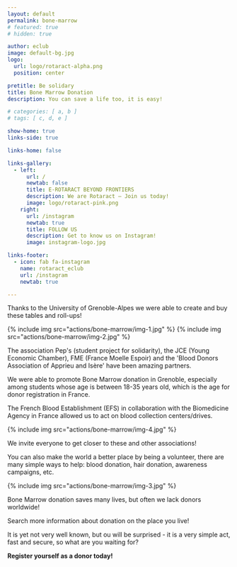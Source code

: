 ```yaml
---
layout: default
permalink: bone-marrow
# featured: true
# hidden: true

author: eclub
image: default-bg.jpg
logo:
  url: logo/rotaract-alpha.png
  position: center

pretitle: Be solidary
title: Bone Marrow Donation
description: You can save a life too, it is easy!

# categories: [ a, b ]
# tags: [ c, d, e ]

show-home: true
links-side: true

links-home: false

links-gallery:
  - left:
      url: /
      newtab: false
      title: E-ROTARACT BEYOND FRONTIERS
      description: We are Rotaract – Join us today!
      image: logo/rotaract-pink.png
    right:
      url: /instagram
      newtab: true
      title: FOLLOW US
      description: Get to know us on Instagram!
      image: instagram-logo.jpg

links-footer:
  - icon: fab fa-instagram
    name: rotaract_eclub
    url: /instagram
    newtab: true

---
```


Thanks to the University of Grenoble-Alpes we were able to create and buy these tables and roll-ups!

{% include img src="actions/bone-marrow/img-1.jpg" %}
{% include img src="actions/bone-marrow/img-2.jpg" %}

The association Pep's (student project for solidarity), the JCE (Young Economic Chamber), FME (France Moelle Espoir) and the 'Blood Donors Association of Apprieu and Isère' have been amazing partners.

We were able to promote Bone Marrow donation in Grenoble, especially among students whose age is between 18-35 years old, which is the age for donor registration in France.

The French Blood Establishment (EFS) in collaboration with the Biomedicine Agency in France allowed us to act on blood collection centers/drives.

{% include img src="actions/bone-marrow/img-4.jpg" %}

We invite everyone to get closer to these and other associations!

You can also make the world a better place by being a volunteer, there are many simple ways to help: blood donation, hair donation, awareness campaigns, etc.

{% include img src="actions/bone-marrow/img-3.jpg" %}

Bone Marrow donation saves many lives, but often we lack donors worldwide!

Search more information about donation on the place you live!

It is yet not very well known, but ou will be surprised - it is a very simple act, fast and secure, so what are you waiting for?

**Register yourself as a donor today!**
